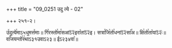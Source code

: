 +++
title = "09_0251 उदु त्ये - 02"

+++
२५१-२।

उ꣤दुत्ये꣯माऽ५धुमत्त꣤माः॥ गि꣡रस्तो꣯मा꣯सआऽ᳒२᳒इरा꣡ताऽ᳒२᳒इ। सत्रा꣯जि꣡तो꣯धनाऽ᳒२᳒सा꣡꣯अ॥ क्षि꣢तो꣯ता꣡याऽ᳒२ः᳒॥ वा꣡꣯जयन्तो꣯र꣢थाऽ३१उवाऽ२३॥ ईऽ२३४वा꣥॥